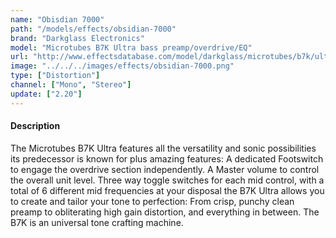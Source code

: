```yaml
---
name: "Obisdian 7000"
path: "/models/effects/obsidian-7000"
brand: "Darkglass Electronics"
model: "Microtubes B7K Ultra bass preamp/overdrive/EQ"
url: "http://www.effectsdatabase.com/model/darkglass/microtubes/b7k/ultra"
image: "../../../images/effects/obsidian-7000.png"
type: ["Distortion"]
channel: ["Mono", "Stereo"]
update: ["2.20"]
---
```

#### Description
The Microtubes B7K Ultra features all the versatility and sonic possibilities its predecessor is known for plus amazing features: A dedicated Footswitch to engage the overdrive section independently. A Master volume to control the overall unit level. Three way toggle switches for each mid control, with a total of 6 different mid frequencies at your disposal the B7K Ultra allows you to create and tailor your tone to perfection: From crisp, punchy clean preamp to obliterating high gain distortion, and everything in between. The B7K is an universal tone crafting machine.
